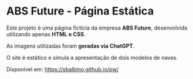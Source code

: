 # ABS Future - Página Estática

Este projeto é uma página fictícia da empresa **ABS Future**, desenvolvida utilizando apenas **HTML e CSS**.

As imagens utilizadas foram **geradas via ChatGPT**.

O site é estático e simula a apresentação de dois modelos de naves.

Disponível em: https://sbalbino.github.io/pw/

